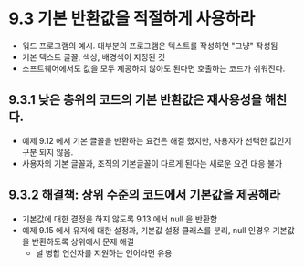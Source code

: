 # 9.3 기본 반환값을 적절하게 사용하라
* 워드 프로그램의 예시. 대부분의 프로그램은 텍스트를 작성하면 "그냥" 작성됨
* 기본 텍스트 글꼴, 색상, 배경색이 지정된 것
* 소프트웨어에서도 값을 모두 제공하지 않아도 된다면 호출하는 코드가 쉬워진다.

## 9.3.1 낮은 층위의 코드의 기본 반환값은 재사용성을 해친다.
* 예제 9.12 에서 기본 글꼴을 반환하는 요건은 해결 했지만, 사용자가 선택한 값인지 구분 되지 않음.
* 사용자의 기본 글꼴과, 조직의 기본글꼴이 다르게 된다는 새로운 요건 대응 불가

## 9.3.2 해결책: 상위 수준의 코드에서 기본값을 제공해라
* 기본값에 대한 결정을 하지 않도록 9.13 에서 null 을 반환함
* 예제 9.15 에서 유저에 대한 설정과, 기본값 설정 클래스를 분리, null 인경우 기본값을 반환하도록 상위에서 문제 해결
	* 널 병합 연산자를 지원하는 언어라면 유용
